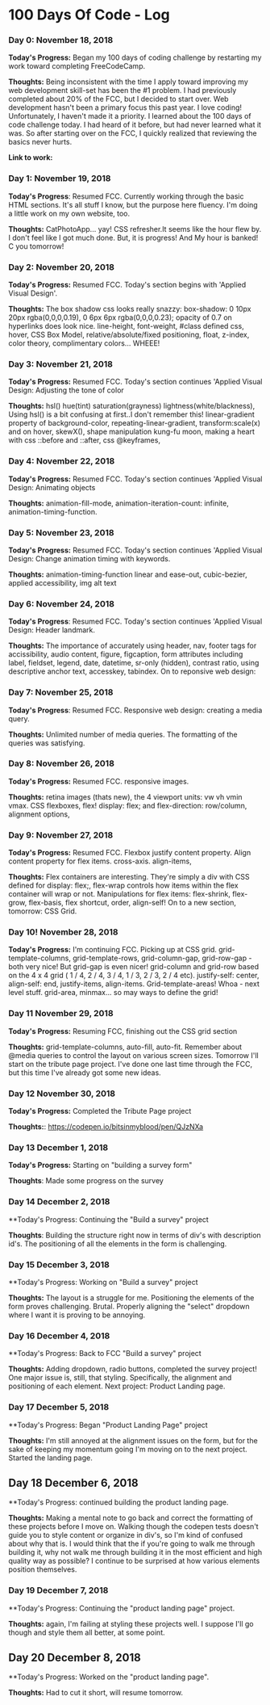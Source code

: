 # 100 Days Of Code - Log

### Day 0: November 18, 2018


**Today's Progress:** Began my 100 days of coding challenge by restarting my work toward completing FreeCodeCamp.

**Thoughts:** Being inconsistent with the time I apply toward improving my web development skill-set has been the #1 problem. I had previously completed about 20% of the FCC, but I decided to start over. Web development hasn't been a primary focus this past year. I love coding! Unfortunately, I haven't made it a priority. I learned about the 100 days of code challenge today. I had heard of it before, but had never learned what it was. So after starting over on the FCC, I quickly realized that reviewing the basics never hurts. 

**Link to work:** 

### Day 1: November 19, 2018

**Today's Progress**: Resumed FCC. Currently working through the basic HTML sections. It's all stuff I know, but the purpose here fluency. I'm doing a little work on my own website, too. 

**Thoughts:** CatPhotoApp... yay! CSS refresher.It seems like the hour flew by. I don't feel like I got much done. But, it is progress! And My hour is banked! C you tomorrow!

### Day 2: November 20, 2018

**Today's Progress:** Resumed FCC. Today's section begins with 'Applied Visual Design'. 

**Thoughts:** The box shadow css looks really snazzy: box-shadow: 0 10px 20px rgba(0,0,0,0.19), 0 6px 6px rgba(0,0,0,0.23); opacity of 0.7 on hyperlinks does look nice. line-height, font-weight, #class defined css, hover, CSS Box Model, relative/absolute/fixed positioning, float, z-index, color theory, complimentary colors... WHEEE!

### Day 3: November 21, 2018

**Today's Progress:** Resumed FCC. Today's section continues 'Applied Visual Design: Adjusting the tone of color

**Thoughts:** hsl() hue(tint) saturation(grayness) lightness(white/blackness), Using hsl() is a bit confusing at first..I don't remember this! linear-gradient property of background-color, repeating-linear-gradient, transform:scale(x) and on hover, skewX(), shape manipulation kung-fu moon, making a heart with css ::before and ::after, css @keyframes, 

### Day 4: November 22, 2018

**Today's Progress:** Resumed FCC. Today's section continues 'Applied Visual Design: Animating objects

**Thoughts:** animation-fill-mode, animation-iteration-count: infinite, animation-timing-function. 

### Day 5: November 23, 2018

**Today's Progress:** Resumed FCC. Today's section continues 'Applied Visual Design: Change animation timing with keywords.

**Thoughts:** animation-timing-function linear and ease-out, cubic-bezier, applied accessibility, img alt text

### Day 6: November 24, 2018

**Today's Progress**: Resumed FCC. Today's section continues 'Applied Visual Design: Header landmark.

**Thoughts:** The importance of accurately using header, nav, footer tags for accissibility, audio content, figure, figcaption, form attributes including label, fieldset, legend, date, datetime, sr-only (hidden), contrast ratio, using descriptive anchor text, accesskey, tabindex. On to reponsive web design:

### Day 7: November 25, 2018

**Today's Progress**: Resumed FCC. Responsive web design: creating a media query.

**Thoughts:** Unlimited number of media queries. The formatting of the queries was satisfying.

### Day 8: November 26, 2018

**Today's Progress:** Resumed FCC. responsive images. 

**Thoughts:** retina images (thats new), the 4 viewport units: vw vh vmin vmax. CSS flexboxes, flex! display: flex; and flex-direction: row/column, alignment options,

### Day 9: November 27, 2018

**Today's Progress:** Resumed FCC. Flexbox justify content property. Align content property for flex items. cross-axis. align-items, 

**Thoughts:** Flex containers are interesting. They're simply a div with CSS defined for display: flex;, flex-wrap controls how items within the flex container will wrap or not. Manipulations for flex items: flex-shrink, flex-grow, flex-basis, flex shortcut, order, align-self! On to a new section, tomorrow: CSS Grid.

### Day 10! November 28, 2018

**Today's Progress:** I'm continuing FCC. Picking up at CSS grid. grid-template-columns, grid-template-rows, grid-column-gap, grid-row-gap - both very nice! But grid-gap is even nicer! grid-column and grid-row based on the 4 x 4 grid ( 1 / 4, 2 / 4, 3 / 4, 1 / 3, 2 / 3, 2 / 4 etc). justify-self: center, align-self: end, justify-items, align-items. Grid-template-areas! Whoa - next level stuff. grid-area, minmax... so may ways to define the grid! 

### Day 11 November 29, 2018

**Today's Progress:** Resuming FCC, finishing out the CSS grid section

**Thoughts:**  grid-template-columns, auto-fill, auto-fit. Remember about @media queries to control the layout on various screen sizes. Tomorrow I'll start on the tribute page project. I've done one last time through the FCC, but this time I've already got some new ideas.

### Day 12 November 30, 2018

**Today's Progress:** Completed the Tribute Page project

**Thoughts:**: https://codepen.io/bitsinmyblood/pen/QJzNXa

### Day 13 December 1, 2018

**Today's Progress:** Starting on "building a survey form"

**Thoughts**: Made some progress on the survey

### Day 14 December 2, 2018

**Today's Progress: Continuing the "Build a survey" project

**Thoughts**: Building the structure right now in terms of div's with description id's. The positioning of all the elements in the form is challenging.

### Day 15 December 3, 2018

**Today's Progress: Working on "Build a survey" project

**Thoughts:** The layout is a struggle for me. Positioning the elements of the form proves challenging. Brutal. Properly aligning the "select" dropdown where I want it is proving to be annoying.

### Day 16 December 4, 2018

**Today's Progress: Back to FCC "Build a survey" project

**Thoughts:** Adding dropdown, radio buttons, completed the survey project! One major issue is, still, that styling. Specifically, the alignment and positioning of each element. Next project: Product Landing page. 

### Day 17 December 5, 2018

**Today's Progress: Began "Product Landing Page" project

**Thoughts:** I'm still annoyed at the alignment issues on the form, but for the sake of keeping my momentum going I'm moving on to the next project. Started the landing page.

## Day 18 December 6, 2018

**Today's Progress: continued building the product landing page.

**Thoughts:** Making a mental note to go back and correct the formatting of these projects before I move on. Walking though the codepen tests doesn't guide you to style content or organize in div's, so I'm kind of confused about why that is. I would think that the if you're going to walk me through building it, why not walk me through building it in the most efficient and high quality way as possible? I continue to be surprised at how various elements position themselves.

### Day 19 December 7, 2018

**Today's Progress: Continuing the "product landing page" project.

**Thoughts:** again, I'm failing at styling these projects well. I suppose I'll go though and style them all better, at some point.

## Day 20 December 8, 2018

**Today's Progress: Worked on the "product landing page".

**Thoughts:** Had to cut it short, will resume tomorrow.
